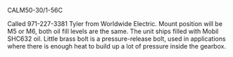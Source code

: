 CALM50-30/1-56C

Called 971-227-3381 Tyler from Worldwide Electric. Mount position will be M5 or
M6, both oil fill levels are the same. The unit ships filled with Mobil SHC632
oil. Little brass bolt is a pressure-release bolt, used in applications where
there is enough heat to build up a lot of pressure inside the gearbox.
